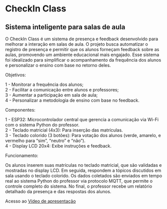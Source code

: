 # CheckIn Class
## Sistema inteligente para salas de aula
O CheckIn Class é um sistema de presença e feedback desenvolvido para melhorar a interação em salas de aula.
O projeto busca automatizar o registro de presença e permitir que os alunos forneçam feedback sobre as aulas, promovendo um ambiente educacional mais engajado.
Esse sistema foi idealizado para simplificar o acompanhamento da frequência dos alunos e personalizar o ensino com base no retorno deles.

Objetivos:<br>

1 - Monitorar a frequência dos alunos;<br>
2 - Facilitar a comunicação entre alunos e professores;<br>
3 - Aumentar a participação em sala de aula;<br>
4 - Personalizar a metodologia de ensino com base no feedback.<br>

Componentes:<br>

1 - ESP32: Microcontrolador central que gerencia a comunicação via Wi-Fi com o sistema Python do professor.<br>
2 - Teclado matricial (4x3): Para inserção das matrículas.<br>
3 - Teclado colorido (3 botões): Para votação dos alunos (verde, amarelo, e vermelho para “sim”, “neutro” e “não”).<br>
4 - Display LCD 20x4: Exibe instruções e feedback.<br>

Funcionamento:<br>

Os alunos inserem suas matrículas no teclado matricial, que são validadas e mostradas no display LCD. Em seguida, respondem a tópicos discutidos em sala usando o teclado colorido.
Os dados coletados são enviados em tempo real ao sistema Python do professor via protocolo MQTT, que permite o controle completo do sistema.
No final, o professor recebe um relatório detalhado da presença e das respostas dos alunos.<br>

Acesso ao [Vídeo de apresentação](https://youtu.be/6DZz4nTwumk)
